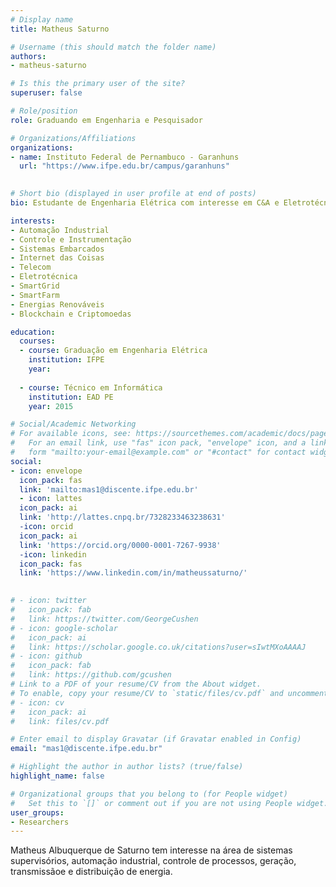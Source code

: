 ```yaml
---
# Display name
title: Matheus Saturno

# Username (this should match the folder name)
authors:
- matheus-saturno

# Is this the primary user of the site?
superuser: false

# Role/position
role: Graduando em Engenharia e Pesquisador

# Organizations/Affiliations
organizations:
- name: Instituto Federal de Pernambuco - Garanhuns
  url: "https://www.ifpe.edu.br/campus/garanhuns"
  

# Short bio (displayed in user profile at end of posts)
bio: Estudante de Engenharia Elétrica com interesse em C&A e Eletrotécnica. 

interests:
- Automação Industrial
- Controle e Instrumentação
- Sistemas Embarcados
- Internet das Coisas
- Telecom
- Eletrotécnica
- SmartGrid
- SmartFarm
- Energias Renováveis
- Blockchain e Criptomoedas

education:
  courses:
  - course: Graduação em Engenharia Elétrica
    institution: IFPE
    year: 
	
  - course: Técnico em Informática
    institution: EAD PE
    year: 2015

# Social/Academic Networking
# For available icons, see: https://sourcethemes.com/academic/docs/page-builder/#icons
#   For an email link, use "fas" icon pack, "envelope" icon, and a link in the
#   form "mailto:your-email@example.com" or "#contact" for contact widget.
social:
- icon: envelope
  icon_pack: fas
  link: 'mailto:mas1@discente.ifpe.edu.br'
  - icon: lattes
  icon_pack: ai
  link: 'http://lattes.cnpq.br/7328233463238631'
  -icon: orcid
  icon_pack: ai
  link: 'https://orcid.org/0000-0001-7267-9938'
  -icon: linkedin
  icon_pack: fas
  link: 'https://www.linkedin.com/in/matheussaturno/'
  

# - icon: twitter
#   icon_pack: fab
#   link: https://twitter.com/GeorgeCushen
# - icon: google-scholar
#   icon_pack: ai
#   link: https://scholar.google.co.uk/citations?user=sIwtMXoAAAAJ
# - icon: github
#   icon_pack: fab
#   link: https://github.com/gcushen
# Link to a PDF of your resume/CV from the About widget.
# To enable, copy your resume/CV to `static/files/cv.pdf` and uncomment the lines below.
# - icon: cv
#   icon_pack: ai
#   link: files/cv.pdf

# Enter email to display Gravatar (if Gravatar enabled in Config)
email: "mas1@discente.ifpe.edu.br"

# Highlight the author in author lists? (true/false)
highlight_name: false

# Organizational groups that you belong to (for People widget)
#   Set this to `[]` or comment out if you are not using People widget.
user_groups:
- Researchers
---
```


Matheus Albuquerque de Saturno tem interesse na área de sistemas supervisórios, automação industrial, controle de processos, geração, transmissãoe e distribuição de energia. 
